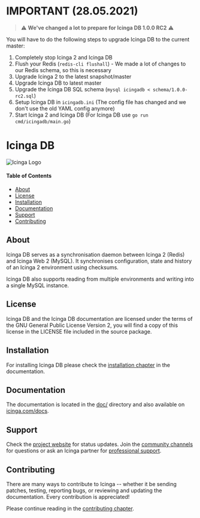 # IMPORTANT (28.05.2021)

> :warning: **We've changed a lot to prepare for Icinga DB 1.0.0 RC2** :warning:

You will have to do the following steps to upgrade Icinga DB to the current master:
 
1. Completely stop Icinga 2 and Icinga DB
2. Flush your Redis (`redis-cli flushall`) - We made a lot of changes to our Redis schema, so this is necessary
3. Upgrade Icinga 2 to the latest snapshot/master
4. Upgrade Icinga DB to latest master
5. Upgrade the Icinga DB SQL schema (`mysql icingadb < schema/1.0.0-rc2.sql`)
6. Setup Icinga DB in `icingadb.ini` (The config file has changed and we don't use the old YAML config anymore)
7. Start Icinga 2 and Icinga DB (For Icinga DB use `go run cmd/icingadb/main.go`)

# Icinga DB

![Icinga Logo](https://icinga.com/wp-content/uploads/2014/06/icinga_logo.png)

#### Table of Contents

- [About](#about)
- [License](#license)
- [Installation](#installation)
- [Documentation](#documentation)
- [Support](#support)
- [Contributing](#contributing)

## About

Icinga DB serves as a synchronisation daemon between Icinga 2 (Redis) and Icinga Web 2 (MySQL). It synchronises configuration, state and history of an Icinga 2 environment using checksums.

Icinga DB also supports reading from multiple environments and writing into a single MySQL instance.

## License

Icinga DB and the Icinga DB documentation are licensed under the terms of the GNU
General Public License Version 2, you will find a copy of this license in the
LICENSE file included in the source package.

## Installation

For installing Icinga DB please check the [installation chapter](https://icinga.com/docs/icingadb/latest/doc/02-Installation/)
in the documentation.

## Documentation

The documentation is located in the [doc/](doc/) directory and also available
on [icinga.com/docs](https://icinga.com/docs/icingadb/latest/).

## Support

Check the [project website](https://icinga.com) for status updates. Join the
[community channels](https://icinga.com/community/) for questions
or ask an Icinga partner for [professional support](https://icinga.com/support/).

## Contributing

There are many ways to contribute to Icinga -- whether it be sending patches,
testing, reporting bugs, or reviewing and updating the documentation. Every
contribution is appreciated!

Please continue reading in the [contributing chapter](CONTRIBUTING.md).
